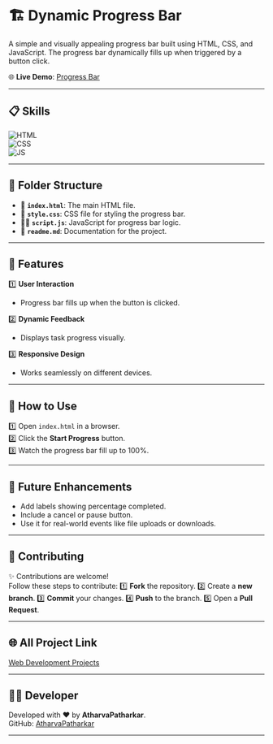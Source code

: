 # 🏗️ Dynamic Progress Bar

A simple and visually appealing progress bar built using HTML, CSS, and JavaScript. The progress bar dynamically fills up when triggered by a button click.

🌐 **Live Demo**: [Progress Bar](https://atharvapatharkar.github.io/web-development-projects/Progress%20Bar/index.html)

---

## 📋 Skills
![HTML](https://img.shields.io/badge/html5%20-%23E34F26.svg?&style=for-the-badge&logo=html5&logoColor=white)  
![CSS](https://img.shields.io/badge/css3%20-%231572B6.svg?&style=for-the-badge&logo=css3&logoColor=white)  
![JS](https://img.shields.io/badge/javascript%20-%23323330.svg?&style=for-the-badge&logo=javascript&logoColor=%23F7DF1E)

---

## 📂 Folder Structure
- 📄 **`index.html`**: The main HTML file.  
- 🎨 **`style.css`**: CSS file for styling the progress bar.  
- 🧑‍💻 **`script.js`**: JavaScript for progress bar logic.  
- 📖 **`readme.md`**: Documentation for the project.

---

## 🌟 Features
1️⃣ **User Interaction**  
   - Progress bar fills up when the button is clicked.  

2️⃣ **Dynamic Feedback**  
   - Displays task progress visually.

3️⃣ **Responsive Design**  
   - Works seamlessly on different devices.

---

## 🚀 How to Use
1️⃣ Open `index.html` in a browser.  
2️⃣ Click the **Start Progress** button.  
3️⃣ Watch the progress bar fill up to 100%.  

---

## 🔮 Future Enhancements
- Add labels showing percentage completed.  
- Include a cancel or pause button.  
- Use it for real-world events like file uploads or downloads.

---

## 🤝 Contributing

✨ Contributions are welcome!  
Follow these steps to contribute:
1️⃣ **Fork** the repository.
2️⃣ Create a **new branch**.
3️⃣ **Commit** your changes.
4️⃣ **Push** to the branch.
5️⃣ Open a **Pull Request**.

---

## 🌐 All Project Link

[Web Development Projects](https://atharvapatharkar.github.io/web-development-projects/)

---

## 🧑‍💻 Developer

Developed with ❤️ by **AtharvaPatharkar**.  
GitHub: [AtharvaPatharkar](https://github.com/AtharvaPatharkar)

---
